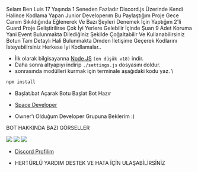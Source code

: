 Selam Ben Luis 17 Yaşında 1 Seneden Fazladır Discord.js Üzerinde Kendi Halince Kodlama Yapan Junior Developerım Bu Paylaştığım Proje Gece Canım Sıkıldığında Eğlenerek Ve Bazı Şeyleri Denemek İçin Yaptığım 2'li Guard Proje Geliştirilirse Çok İyi Yerlere Gelebilir İçinde Şuan 9 Adet Koruma Yani Event Bulunmakta Dilediğiniz Şekilde Çoğaltabilir Ve Kullanabilirsiniz Botun Tam Detaylı Hali Bulunmakta Dmden İletişime Geçerek Kodlarını İsteyebilirsiniz Herkese İyi Kodlamalar..







- İlk olarak bilgisayarına [Node JS](https://nodejs.org/en/) `(en düşük v18)` indir.
- Daha sonra altyapıyı indirip `./settings.js` dosyasını doldur.
- sonrasında modülleri kurmak için terminale aşağıdaki kodu yaz.
\
```diff
npm install
```
- Başlat.bat Açarak Botu Başlat Bot Hazır
 
 
 
 
 
 
 
- [Space Developer](https://discord.gg/gjjHmhTFhY)
- Owner'ı Olduğum Developer Grupuna Beklerim :)
 
 
 
 
 
 BOT HAKKINDA BAZI GÖRSELLER
 
<img  src="https://cdn.discordapp.com/attachments/1104892300397645885/1104910395153592362/image.png">
<img  src="https://cdn.discordapp.com/attachments/1104892300397645885/1104910536245792898/image.png">
<img  src="https://cdn.discordapp.com/attachments/1104892300397645885/1104910862210306048/image.png">




- [Discord Profilim](https://discord.com/users/727342003339395146)

- HERTÜRLÜ YARDIM DESTEK VE HATA İÇİN ULAŞABİLİRSİNİZ
